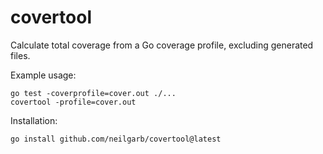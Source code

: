 # covertool

Calculate total coverage from a Go coverage profile, excluding generated files.

Example usage:

```shell
go test -coverprofile=cover.out ./...
covertool -profile=cover.out
```

Installation:

```shell
go install github.com/neilgarb/covertool@latest
```